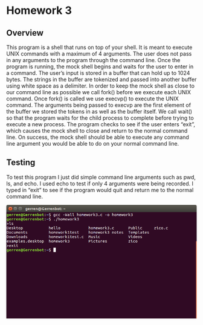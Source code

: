 # Homework 3

## Overview 
This program is a shell that runs on top of your shell. It is meant to execute UNIX commands
with a maximum of 4 arguments. The user does not pass in any arguments to the program
through the command line. Once the program is running, the mock shell begins and waits for
the user to enter in a command. The user’s input is stored in a buffer that can hold up to 1024
bytes. The strings in the buffer are tokenized and passed into another buffer using white space
as a delimiter. In order to keep the mock shell as close to our command line as possible we call
fork() before we execute each UNIX command. Once fork() is called we use execvp() to execute
the UNIX command. The arguments being passed to execvp are the first element of the buffer
we stored the tokens in as well as the buffer itself. We call wait() so that the program waits for
the child process to complete before trying to execute a new process. The program checks to
see if the user enters “exit”, which causes the mock shell to close and return to the normal
command line. On success, the mock shell should be able to execute any command line
argument you would be able to do on your normal command line.

## Testing 
To test this program I just did simple command line arguments such as pwd, ls, and echo. I used
echo to test if only 4 arguments were being recorded. I typed in “exit” to see if the program
would quit and return me to the normal command line.

![](./submission.png)